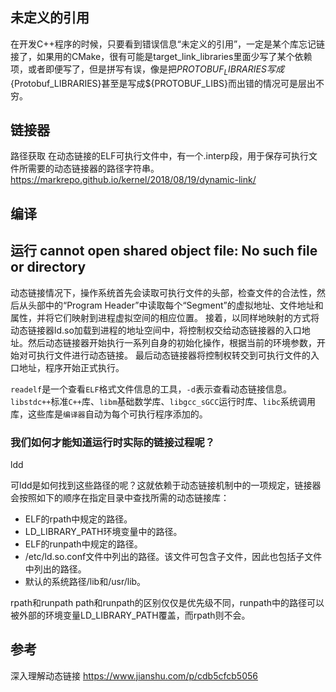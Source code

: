 ## 未定义的引用

在开发C++程序的时候，只要看到错误信息“未定义的引用”，一定是某个库忘记链接了，如果用的CMake，很有可能是target_link_libraries里面少写了某个依赖项，或者即便写了，但是拼写有误，像是把${PROTOBUF_LIBRARIES}写成${Protobuf_LIBRARIES}甚至是写成${PROTOBUF_LIBS}而出错的情况可是层出不穷。

## 链接器

路径获取
在动态链接的ELF可执行文件中，有一个.interp段，用于保存可执行文件所需要的动态链接器的路径字符串。
https://markrepo.github.io/kernel/2018/08/19/dynamic-link/


## 编译

## 运行 cannot open shared object file: No such file or directory
动态链接情况下，操作系统首先会读取可执行文件的头部，检查文件的合法性，然后从头部中的“Program Header”中读取每个“Segment”的虚拟地址、文件地址和属性，并将它们映射到进程虚拟空间的相应位置。
接着，以同样地映射的方式将动态链接器ld.so加载到进程的地址空间中，将控制权交给动态链接器的入口地址。然后动态链接器开始执行一系列自身的初始化操作，根据当前的环境参数，开始对可执行文件进行动态链接。
最后动态链接器将控制权转交到可执行文件的入口地址，程序开始正式执行。

`readelf`是一个查看`ELF`格式文件信息的工具，`-d`表示查看动态链接信息。`libstdc++`标准`C++`库、`libm`基础数学库、`libgcc_sGCC`运行时库、`libc`系统调用库，这些库是`编译器`自动为每个可执行程序添加的。

### 我们如何才能知道运行时实际的链接过程呢？
ldd

可ldd是如何找到这些路径的呢？这就依赖于动态链接机制中的一项规定，链接器会按照如下的顺序在指定目录中查找所需的动态链接库：

+ ELF的rpath中规定的路径。
+ LD_LIBRARY_PATH环境变量中的路径。
+ ELF的runpath中规定的路径。
+ /etc/ld.so.conf文件中列出的路径。该文件可包含子文件，因此也包括子文件中列出的路径。
+ 默认的系统路径/lib和/usr/lib。

rpath和runpath
path和runpath的区别仅仅是优先级不同，runpath中的路径可以被外部的环境变量LD_LIBRARY_PATH覆盖，而rpath则不会。

## 参考
深入理解动态链接
https://www.jianshu.com/p/cdb5cfcb5056